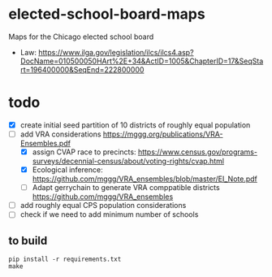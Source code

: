 # elected-school-board-maps
Maps for the Chicago elected school board

* Law: https://www.ilga.gov/legislation/ilcs/ilcs4.asp?DocName=010500050HArt%2E+34&ActID=1005&ChapterID=17&SeqStart=196400000&SeqEnd=222800000

# todo 
- [x] create initial seed partition of 10 districts of roughly equal population
- [ ] add VRA considerations https://mggg.org/publications/VRA-Ensembles.pdf
  - [x] assign CVAP race to precincts: https://www.census.gov/programs-surveys/decennial-census/about/voting-rights/cvap.html
  - [x] Ecological inference: https://github.com/mggg/VRA_ensembles/blob/master/EI_Note.pdf
  - [ ] Adapt gerrychain to generate VRA comppatible districts https://github.com/mggg/VRA_ensembles
- [ ] add roughly equal CPS population considerations
- [ ] check if we need to add minimum number of schools

## to build
```console
pip install -r requirements.txt
make
```
